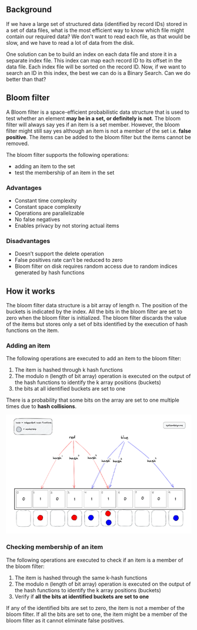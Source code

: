 ## Background

If we have a large set of structured data (identified by record IDs) stored in a set of data files, what is the most efficient way to know which file might contain our required data? We don't want to read each file, as that would be slow, and we have to read a lot of data from the disk.

One solution can be to build an index on each data file and store it in a separate index file. This index can map each record ID to its offset in the data file. Each index file will be sorted on the record ID. Now, if we want to search an ID in this index, the best we can do is a Binary Search. Can we do better than that?

## Bloom filter

A Bloom filter is a space-efficient probabilistic data structure that is used to test whether an element **may be in a set, or definitely is not**. The bloom filter will always say yes if an item is a set member. However, the bloom filter might still say yes although an item is not a member of the set i.e. **false positive**. The items can be added to the bloom filter but the items cannot be removed.

The bloom filter supports the following operations:

- adding an item to the set
- test the membership of an item in the set

### Advantages

- Constant time complexity
- Constant space complexity
- Operations are parallelizable
- No false negatives
- Enables privacy by not storing actual items

### Disadvantages

- Doesn’t support the delete operation
- False positives rate can’t be reduced to zero
- Bloom filter on disk requires random access due to random indices generated by hash functions

## How it works

The bloom filter data structure is a bit array of length n. The position of the buckets is indicated by the index. All the bits in the bloom filter are set to zero when the bloom filter is initialized. The bloom filter discards the value of the items but stores only a set of bits identified by the execution of hash functions on the item.

### Adding an item

The following operations are executed to add an item to the bloom filter:

1. The item is hashed through k hash functions
2. The modulo n (length of bit array) operation is executed on the output of the hash functions to identify the k array positions (buckets)
3. the bits at all identified buckets are set to one

There is a probability that some bits on the array are set to one multiple times due to **hash collisions**.

<img src="../../assets/bloom-filter.png">

### Checking membership of an item

The following operations are executed to check if an item is a member of the bloom filter:

1. The item is hashed through the same k-hash functions
2. The modulo n (length of bit array) operation is executed on the output of the hash functions to identify the k array positions (buckets)
3. Verify if **all the bits at identified buckets are set to one**

If any of the identified bits are set to zero, the item is not a member of the bloom filter. If all the bits are set to one, the item might be a member of the bloom filter as it cannot eliminate false positives.
